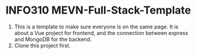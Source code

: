 ﻿# INFO310 MEVN-Full-Stack-Template
1. This is a template to make sure everyone is on the same page. It is about a Vue project for frontend, and the connection between express and MongoDB for the backend.
2. Clone this project first.
